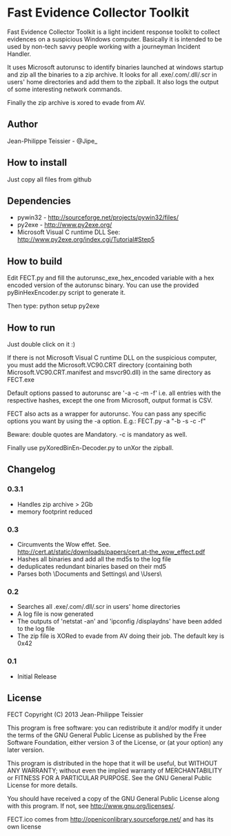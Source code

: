 # Fast Evidence Collector Toolkit

Fast Evidence Collector Toolkit is a light incident response toolkit to collect evidences on a suspicious Windows computer.
Basically it is intended to be used by non-tech savvy people working with a journeyman Incident Handler.

It uses Microsoft autorunsc to identify binaries launched at windows startup and zip all the binaries to a zip archive.
It looks for all .exe/.com/.dll/.scr in users' home directories and add them to the zipball.
It also logs the output of some interesting network commands.

Finally the zip archive is xored to evade from AV.

## Author

Jean-Philippe Teissier - @Jipe_ 

## How to install

Just copy all files from github

## Dependencies

* pywin32 - http://sourceforge.net/projects/pywin32/files/
* py2exe - http://www.py2exe.org/
* Microsoft Visual C runtime DLL See: http://www.py2exe.org/index.cgi/Tutorial#Step5

## How to build

Edit FECT.py and fill the autorunsc_exe_hex_encoded variable with a hex encoded version of the autorunsc binary.
You can use the provided pyBinHexEncoder.py script to generate it.

Then type:
python setup py2exe

## How to run

Just double click on it :) 

If there is not Microsoft Visual C runtime DLL on the suspicious computer, you must add the Microsoft.VC90.CRT directory (containing both Microsoft.VC90.CRT.manifest and msvcr90.dll) in the same directory as FECT.exe

Default options passed to autorunsc are '-a -c -m -f' i.e. all entries with the respective hashes, except the one from Microsoft, output format is CSV.

FECT also acts as a wrapper for autorunsc. You can pass any specific options you want by using the -a option.
E.g.: FECT.py -a \"-b -s -c -f\"

Beware: double quotes are Mandatory. -c is mandatory as well.

Finally use pyXoredBinEn-Decoder.py to unXor the zipball.

## Changelog
### 0.3.1
 * Handles zip archive > 2Gb 
 * memory footprint reduced

### 0.3
 * Circumvents the Wow effet. See. http://cert.at/static/downloads/papers/cert.at-the_wow_effect.pdf
 * Hashes all binaries and add all the md5s to the log file
 * deduplicates redundant binaries based on their md5
 * Parses both \Documents and Settings\ and \Users\

### 0.2
 * Searches all .exe/.com/.dll/.scr in users' home directories
 * A log file is now generated
 * The outputs of 'netstat -an' and 'ipconfig /displaydns' have been added to the log file
 * The zip file is XORed to evade from AV doing their job. The default key is 0x42

### 0.1
 * Initial Release

## License

FECT
Copyright (C) 2013 Jean-Philippe Teissier

This program is free software: you can redistribute it and/or modify
it under the terms of the GNU General Public License as published by
the Free Software Foundation, either version 3 of the License, or
(at your option) any later version.

This program is distributed in the hope that it will be useful,
but WITHOUT ANY WARRANTY; without even the implied warranty of
MERCHANTABILITY or FITNESS FOR A PARTICULAR PURPOSE.  See the
GNU General Public License for more details.

You should have received a copy of the GNU General Public License
along with this program.  If not, see <http://www.gnu.org/licenses/>.

FECT.ico comes from http://openiconlibrary.sourceforge.net/ and has its own license
